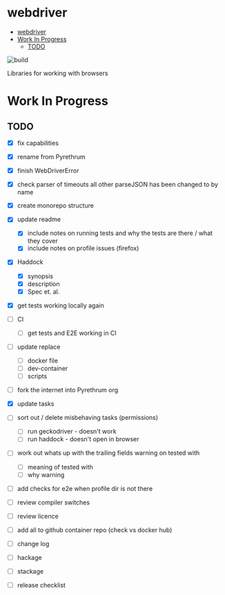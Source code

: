 # webdriver

- [webdriver](#webdriver)
- [Work In Progress](#work-in-progress)
  - [TODO](#todo)

![build](https://github.com/pyrethrum/webdriver/actions/workflows/cicd.yaml/badge.svg?branch=main)

Libraries for working with browsers

# Work In Progress


## TODO

- [x] fix capabilities
- [x] rename from Pyrethrum
- [x] finish WebDriverError
- [x] check parser of timeouts all other parseJSON has been changed to by name
- [x] create monorepo structure
- [x] update readme
  - [x] include notes on running tests and why the tests are there / what they cover
  - [x] include notes on profile issues (firefox)
- [x] Haddock
  - [x] synopsis 
  - [x] description
  - [x] Spec et. al.
- [x] get tests working locally again
- [ ] CI
  - [ ] get tests and E2E working in CI
- [ ] update replace
  - [ ] docker file
  - [ ] dev-container
  - [ ] scripts
- [ ] fork the internet into Pyrethrum org
- [x] update tasks
- [ ] sort out / delete misbehaving tasks (permissions)
  - [ ] run geckodriver - doesn't work 
  - [ ] run haddock - doesn't open in browser
- [ ] work out whats up with the trailing fields warning on tested with
  - [ ] meaning of tested with
  - [ ] why warning
- [ ] add checks for e2e when profile dir is not there
- [ ] review compiler switches
- [ ] review licence
- [ ] add all to github container repo (check vs docker hub)
- [ ] change log
- [ ] hackage
- [ ] stackage
- [ ] release checklist

